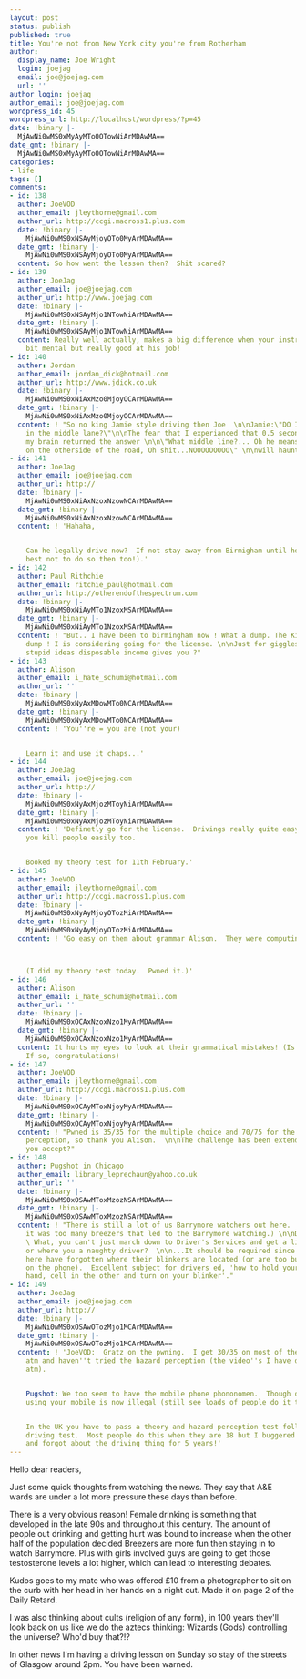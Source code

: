 ```yaml
---
layout: post
status: publish
published: true
title: You're not from New York city you're from Rotherham
author:
  display_name: Joe Wright
  login: joejag
  email: joe@joejag.com
  url: ''
author_login: joejag
author_email: joe@joejag.com
wordpress_id: 45
wordpress_url: http://localhost/wordpress/?p=45
date: !binary |-
  MjAwNi0wMS0xMyAyMTo0OTowNiArMDAwMA==
date_gmt: !binary |-
  MjAwNi0wMS0xMyAyMTo0OTowNiArMDAwMA==
categories:
- life
tags: []
comments:
- id: 138
  author: JoeVOD
  author_email: jleythorne@gmail.com
  author_url: http://ccgi.macross1.plus.com
  date: !binary |-
    MjAwNi0wMS0xNSAyMjoyOTo0MyArMDAwMA==
  date_gmt: !binary |-
    MjAwNi0wMS0xNSAyMjoyOTo0MyArMDAwMA==
  content: So how went the lesson then?  Shit scared?
- id: 139
  author: JoeJag
  author_email: joe@joejag.com
  author_url: http://www.joejag.com
  date: !binary |-
    MjAwNi0wMS0xNSAyMjo1NTowNiArMDAwMA==
  date_gmt: !binary |-
    MjAwNi0wMS0xNSAyMjo1NTowNiArMDAwMA==
  content: Really well actually, makes a big difference when your instructor is a
    bit mental but really good at his job!
- id: 140
  author: Jordan
  author_email: jordan_dick@hotmail.com
  author_url: http://www.jdick.co.uk
  date: !binary |-
    MjAwNi0wMS0xNiAxMzo0MjoyOCArMDAwMA==
  date_gmt: !binary |-
    MjAwNi0wMS0xNiAxMzo0MjoyOCArMDAwMA==
  content: ! "So no king Jamie style driving then Joe  \n\nJamie:\"DO I just drive
    in the middle lane?\"\n\nThe fear that I experianced that 0.5 seconds later when
    my brain returned the answer \n\n\"What middle line?... Oh he means the Duel Carrageway
    on the otherside of the road, Oh shit...NOOOOOOOOO\" \n\nwill haunt me to my grave"
- id: 141
  author: JoeJag
  author_email: joe@joejag.com
  author_url: http://
  date: !binary |-
    MjAwNi0wMS0xNiAxNzoxNzowNCArMDAwMA==
  date_gmt: !binary |-
    MjAwNi0wMS0xNiAxNzoxNzowNCArMDAwMA==
  content: ! 'Hahaha,


    Can he legally drive now?  If not stay away from Birmigham until he can (and probably
    best not to do so then too!).'
- id: 142
  author: Paul Rithchie
  author_email: ritchie_paul@hotmail.com
  author_url: http://otherendofthespectrum.com
  date: !binary |-
    MjAwNi0wMS0xNiAyMTo1NzoxMSArMDAwMA==
  date_gmt: !binary |-
    MjAwNi0wMS0xNiAyMTo1NzoxMSArMDAwMA==
  content: ! "But.. I have been to birmingham now ! What a dump. The King rules a
    dump ! I is considering going for the license. \n\nJust for giggles. See what
    stupid ideas disposable income gives you ?"
- id: 143
  author: Alison
  author_email: i_hate_schumi@hotmail.com
  author_url: ''
  date: !binary |-
    MjAwNi0wMS0xNyAxMDowMTo0NCArMDAwMA==
  date_gmt: !binary |-
    MjAwNi0wMS0xNyAxMDowMTo0NCArMDAwMA==
  content: ! 'You''re = you are (not your)


    Learn it and use it chaps...'
- id: 144
  author: JoeJag
  author_email: joe@joejag.com
  author_url: http://
  date: !binary |-
    MjAwNi0wMS0xNyAxMjozMToyNiArMDAwMA==
  date_gmt: !binary |-
    MjAwNi0wMS0xNyAxMjozMToyNiArMDAwMA==
  content: ! 'Definetly go for the license.  Drivings really quite easy and allows
    you kill people easily too.


    Booked my theory test for 11th February.'
- id: 145
  author: JoeVOD
  author_email: jleythorne@gmail.com
  author_url: http://ccgi.macross1.plus.com
  date: !binary |-
    MjAwNi0wMS0xNyAyMjoyOTozMiArMDAwMA==
  date_gmt: !binary |-
    MjAwNi0wMS0xNyAyMjoyOTozMiArMDAwMA==
  content: ! 'Go easy on them about grammar Alison.  They were computing students.



    (I did my theory test today.  Pwned it.)'
- id: 146
  author: Alison
  author_email: i_hate_schumi@hotmail.com
  author_url: ''
  date: !binary |-
    MjAwNi0wMS0xOCAxNzoxNzo1MyArMDAwMA==
  date_gmt: !binary |-
    MjAwNi0wMS0xOCAxNzoxNzo1MyArMDAwMA==
  content: It hurts my eyes to look at their grammatical mistakes! (Is Pwned good?
    If so, congratulations)
- id: 147
  author: JoeVOD
  author_email: jleythorne@gmail.com
  author_url: http://ccgi.macross1.plus.com
  date: !binary |-
    MjAwNi0wMS0xOCAyMToxNjoyMyArMDAwMA==
  date_gmt: !binary |-
    MjAwNi0wMS0xOCAyMToxNjoyMyArMDAwMA==
  content: ! "Pwned is 35/35 for the multiple choice and 70/75 for the Hazard
    perception, so thank you Alison.  \n\nThe challenge has been extended Joe.  Do
    you accept?"
- id: 148
  author: Pugshot in Chicago
  author_email: library_leprechaun@yahoo.co.uk
  author_url: ''
  date: !binary |-
    MjAwNi0wMS0xOSAwMToxMzozNSArMDAwMA==
  date_gmt: !binary |-
    MjAwNi0wMS0xOSAwMToxMzozNSArMDAwMA==
  content: ! "There is still a lot of us Barrymore watchers out here.  (or rather,
    it was too many breezers that led to the Barrymore watching.) \n\nDriving lessons??
    \ What, you can't just march down to Driver's Services and get a license in Scotland,
    or where you a naughty driver?  \n\n...It should be required since most drivers
    here have forgotten where their blinkers are located (or are too busy talking
    on the phone).  Excellent subject for drivers ed, 'how to hold your donut in one
    hand, cell in the other and turn on your blinker'."
- id: 149
  author: JoeJag
  author_email: joe@joejag.com
  author_url: http://
  date: !binary |-
    MjAwNi0wMS0xOSAwOTozMjo1MCArMDAwMA==
  date_gmt: !binary |-
    MjAwNi0wMS0xOSAwOTozMjo1MCArMDAwMA==
  content: ! 'JoeVOD:  Gratz on the pwning.  I get 30/35 on most of the theory
    atm and haven''t tried the hazard perception (the video''s I have don''t work
    atm).


    Pugshot: We too seem to have the mobile phone phononomen.  Though driving while
    using your mobile is now illegal (still see loads of people do it though).


    In the UK you have to pass a theory and hazard perception test followed by a practical
    driving test.  Most people do this when they are 18 but I buggered off to Uni
    and forgot about the driving thing for 5 years!'
---
```

<p>Hello dear readers,</p>
<p>Just some quick thoughts from watching the news.  They say that A&E wards are under a lot more pressure these days than before.</p>
<p>There is a very obvious reason!  Female drinking is something that developed in the late 90s and throughout this century.  The amount of people out drinking and getting hurt was bound to increase when the other half of the population decided Breezers are more fun then staying in to watch Barrymore.  Plus with girls involved guys are going to get those testosterone levels a lot higher, which can lead to interesting debates.</p>
<p>Kudos goes to my mate who was offered &pound;10 from a photographer to sit on the curb with her head in her hands on a night out.  Made it on page 2 of the Daily Retard.</p>
<p>I was also thinking about cults (religion of any form), in 100 years they'll look back on us like we do the aztecs thinking: Wizards (Gods) controlling the universe?  Who'd buy that?!?</p>
<p>In other news I'm having a driving lesson on Sunday so stay of the streets of Glasgow around 2pm.  You have been warned.</p>
